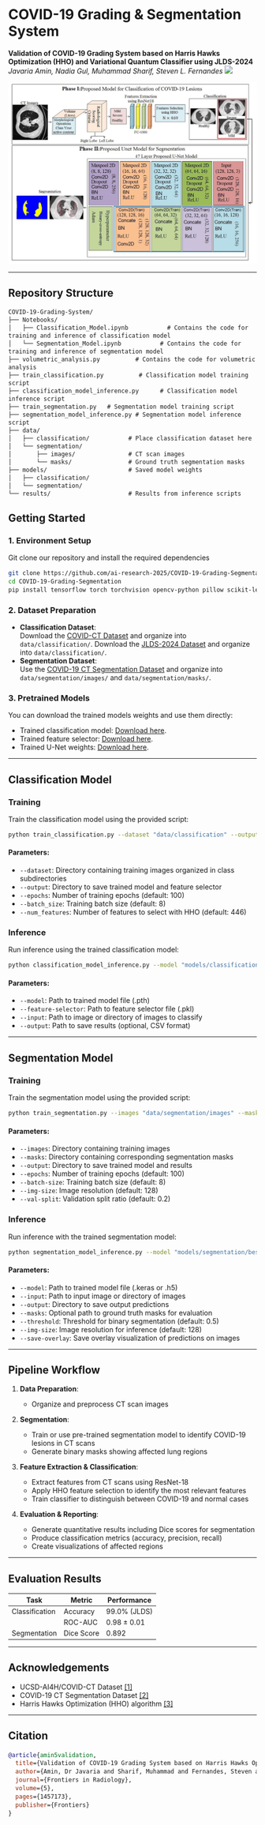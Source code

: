 # COVID-19 Grading & Segmentation System

**Validation of COVID-19 Grading System based on Harris Hawks Optimization (HHO) and Variational Quantum Classifier using JLDS-2024**  
*Javaria Amin, Nadia Gul, Muhammad Sharif, Steven L. Fernandes* 
<a href='https://www.frontiersin.org/journals/radiology/articles/10.3389/fradi.2025.1457173/abstract'><img width='70px' src='https://www.faisafrica.com/wp-content/uploads/2020/11/frontiers-vector-logo.png'></a>

![Proposed System Architecture](system_architecture.png)

---

## Repository Structure

```
COVID-19-Grading-System/
├── Notebooks/
│   ├── Classification_Model.ipynb           # Contains the code for training and inference of classification model
│   └── Segmentation_Model.ipynb           # Contains the code for training and inference of segmentation model
├── volumetric_analysis.py          # Contains the code for volumetric analysis
├── train_classification.py          # Classification model training script
├── classification_model_inference.py      # Classification model inference script
├── train_segmentation.py   # Segmentation model training script
├── segmentation_model_inference.py # Segmentation model inference script
├── data/
│   ├── classification/           # Place classification dataset here
│   └── segmentation/
│       ├── images/               # CT scan images
│       └── masks/                # Ground truth segmentation masks
├── models/                       # Saved model weights
│   ├── classification/
│   └── segmentation/
└── results/                      # Results from inference scripts
```

## Getting Started

### 1. Environment Setup
Git clone our repository and install the required dependencies
```bash
git clone https://github.com/ai-research-2025/COVID-19-Grading-Segmentation.git
cd COVID-19-Grading-Segmentation
pip install tensorflow torch torchvision opencv-python pillow scikit-learn pandas matplotlib albumentations tqdm
```

### 2. Dataset Preparation
- **Classification Dataset**:  
  Download the [COVID-CT Dataset](https://www.dropbox.com/scl/fi/i4xntov2doyebjy9pos4j/dataset.zip?dl=0&e=1&rlkey=ld3vegd1ofnpupoupnia0nex2&st=nmw8a3zt) and organize into `data/classification/`.
  Download the [JLDS-2024 Dataset](https://www.dropbox.com/scl/fi/hdjiytlxn7kgujkazdf8c/JLDS-2024.zip?rlkey=our57xic54jxhr1g5xb2eqnh1&st=nvfrer4w&dl=0) and organize into `data/classification/`.
- **Segmentation Dataset**:  
  Use the [COVID-19 CT Segmentation Dataset](http://medicalsegmentation.com/covid19/) and organize into `data/segmentation/images/` and `data/segmentation/masks/`.

### 3. Pretrained Models
You can download the trained models weights and use them directly:
- Trained classification model: [Download here](https://www.dropbox.com/scl/fi/t6b122vyhqah6l91owf5d/trained_model.pth?rlkey=i4t22i2cg311030opjd7lamw6&e=1&st=zh3vrya1&dl=0).
- Trained feature selector: [Download here](https://www.dropbox.com/scl/fi/eh7xqt4m0dtiqktsdodos/feature_selector.pkl?rlkey=pou1jfqq0pw7uhlytb5uenwyh&e=1&st=fy8hqhof&dl=0).
- Trained U-Net weights: [Download here](https://www.dropbox.com/scl/fi/zmgdzjs68f3hcr8zo7kio/segmentation_model.h5?rlkey=3nxon1gwjp28iikj3wbz55m1t&e=1&st=465tz55n&dl=0).

---

## Classification Model

### Training

Train the classification model using the provided script:

```bash
python train_classification.py --dataset "data/classification" --output "models/classification" --epochs 100 --batch_size 8 --num_features 446
```

#### Parameters:
- `--dataset`: Directory containing training images organized in class subdirectories
- `--output`: Directory to save trained model and feature selector
- `--epochs`: Number of training epochs (default: 100)
- `--batch_size`: Training batch size (default: 8)
- `--num_features`: Number of features to select with HHO (default: 446)

### Inference

Run inference using the trained classification model:

```bash
python classification_model_inference.py --model "models/classification/trained_model.pth" --feature-selector "models/classification/feature_selector.pkl" --input "path/to/image_or_directory" --output "results/classification_results.csv"
```

#### Parameters:
- `--model`: Path to trained model file (.pth)
- `--feature-selector`: Path to feature selector file (.pkl)
- `--input`: Path to image or directory of images to classify
- `--output`: Path to save results (optional, CSV format)

---

## Segmentation Model

### Training

Train the segmentation model using the provided script:

```bash
python train_segmentation.py --images "data/segmentation/images" --masks "data/segmentation/masks" --output "models/segmentation" --epochs 100 --batch-size 8 --img-size 128
```

#### Parameters:
- `--images`: Directory containing training images
- `--masks`: Directory containing corresponding segmentation masks
- `--output`: Directory to save trained model and results
- `--epochs`: Number of training epochs (default: 100)
- `--batch-size`: Training batch size (default: 8)
- `--img-size`: Image resolution (default: 128)
- `--val-split`: Validation split ratio (default: 0.2)

### Inference

Run inference with the trained segmentation model:

```bash
python segmentation_model_inference.py --model "models/segmentation/best_model.keras" --input "path/to/image_or_directory" --output "results/segmentation" --threshold 0.5 --img-size 128 --save-overlay
```

#### Parameters:
- `--model`: Path to trained model file (.keras or .h5)
- `--input`: Path to input image or directory of images
- `--output`: Directory to save output predictions
- `--masks`: Optional path to ground truth masks for evaluation
- `--threshold`: Threshold for binary segmentation (default: 0.5)
- `--img-size`: Image resolution for inference (default: 128)
- `--save-overlay`: Save overlay visualization of predictions on images

---

## Pipeline Workflow

1. **Data Preparation**:
   - Organize and preprocess CT scan images

2. **Segmentation**:
   - Train or use pre-trained segmentation model to identify COVID-19 lesions in CT scans
   - Generate binary masks showing affected lung regions

3. **Feature Extraction & Classification**:
   - Extract features from CT scans using ResNet-18
   - Apply HHO feature selection to identify the most relevant features
   - Train classifier to distinguish between COVID-19 and normal cases

4. **Evaluation & Reporting**:
   - Generate quantitative results including Dice scores for segmentation
   - Produce classification metrics (accuracy, precision, recall)
   - Create visualizations of affected regions

---

## Evaluation Results

| Task          | Metric       | Performance   |
|---------------|--------------|---------------|
| Classification| Accuracy     | 99.0% (JLDS)  |
|               | ROC-AUC      | 0.98 ± 0.01   |
| Segmentation  | Dice Score   | 0.892         |

---

## Acknowledgements
- UCSD-AI4H/COVID-CT Dataset [[1]](https://arxiv.org/abs/2003.13865)
- COVID-19 CT Segmentation Dataset [[2]](http://medicalsegmentation.com/covid19/)
- Harris Hawks Optimization (HHO) algorithm [[3]](https://doi.org/10.1016/j.future.2019.02.028)

---

## Citation
```bibtex
@article{amin5validation,
  title={Validation of COVID-19 Grading System based on Harris Hawks Optimization (HHO) and Variational Quantum Classifier using JLDS-2024},
  author={Amin, Dr Javaria and Sharif, Muhammad and Fernandes, Steven and others},
  journal={Frontiers in Radiology},
  volume={5},
  pages={1457173},
  publisher={Frontiers}
}
```

